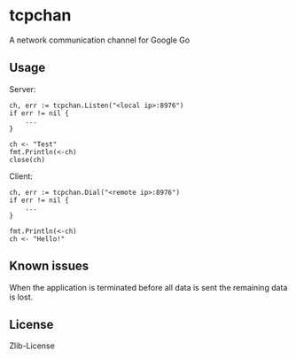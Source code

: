 tcpchan
=======

A network communication channel for Google Go

## Usage
Server:

    ch, err := tcpchan.Listen("<local ip>:8976")
    if err != nil {
        ...
    }
    
    ch <- "Test"
    fmt.Println(<-ch)
    close(ch)
    
Client:

    ch, err := tcpchan.Dial("<remote ip>:8976")
    if err != nil {
        ...
    }
    
    fmt.Println(<-ch)
    ch <- "Hello!"
    
## Known issues
When the application is terminated before all data is sent the remaining data is lost.

## License
Zlib-License

